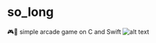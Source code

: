 # so_long
🎮👾 simple arcade game on C and Swift
![alt text](https://github.com/mankofeman/so_long/blob/main/so_long.gif "Screenshot")
